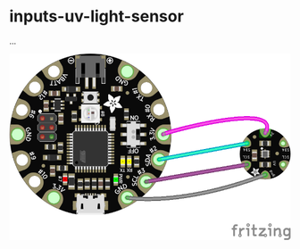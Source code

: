 # inputs-uv-light-sensor

...

<img src="https://github.com/eaziware/wear-me/blob/master/inputs-uv-light-sensor/inputs-uv-light-sensor.png" width="800px"/>
